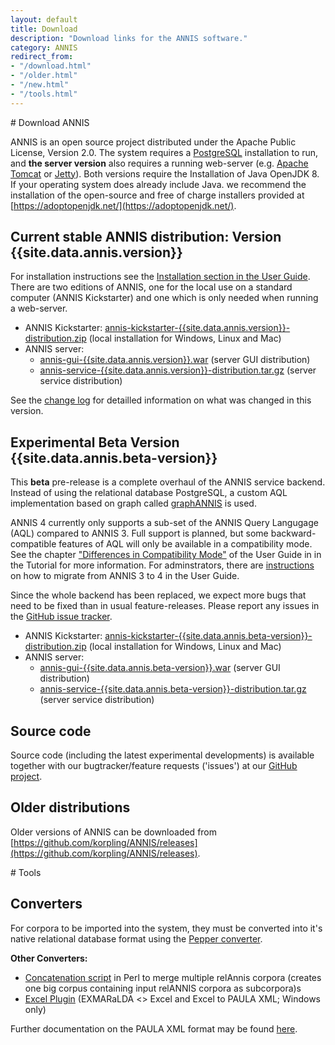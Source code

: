 ```yaml
---
layout: default
title: Download
description: "Download links for the ANNIS software."
category: ANNIS
redirect_from:
- "/download.html"
- "/older.html"
- "/new.html"
- "/tools.html"
---
```


<div class="page-header">
# Download ANNIS
</div>

ANNIS is an open source project
distributed under the Apache Public License, Version 2.0. The system
requires a [PostgreSQL](http://www.postgresql.org/) installation to run, and **the server version**
also requires a running web-server (e.g. [Apache Tomcat](http://tomcat.apache.org/) or [Jetty](https://www.eclipse.org/jetty/)).
Both versions require the Installation of Java OpenJDK 8. If your operating system does already include Java. we recommend the installation of the open-source and free of charge installers provided at [https://adoptopenjdk.net/](https://adoptopenjdk.net/).

## Current stable ANNIS distribution: Version {{site.data.annis.version}}

For installation instructions see the [<i class="fa fa-book"></i> Installation section in the User Guide](http://korpling.github.io/ANNIS/{{site.data.annis.short-version}}/user-guide/installation.html). 
There are two editions of ANNIS, one for the local use on a standard computer (ANNIS Kickstarter) and one which is only needed when running a web-server.

- ANNIS Kickstarter: [annis-kickstarter-{{site.data.annis.version}}-distribution.zip](https://github.com/korpling/ANNIS/releases/download/annis-{{site.data.annis.version}}/annis-kickstarter-{{site.data.annis.version}}-distribution.zip) (local installation for Windows, Linux and Mac)
- ANNIS server:
  - [annis-gui-{{site.data.annis.version}}.war](https://github.com/korpling/ANNIS/releases/download/annis-{{site.data.annis.version}}/annis-gui-{{site.data.annis.version}}.war) (server GUI distribution)
  - [annis-service-{{site.data.annis.version}}-distribution.tar.gz](https://github.com/korpling/ANNIS/releases/download/annis-{{site.data.annis.version}}/annis-service-{{site.data.annis.version}}-distribution.tar.gz) (server service distribution)  


See the [change log](https://raw.githubusercontent.com/korpling/ANNIS/annis3/master/CHANGELOG) for detailled information on what was changed in this version.

## Experimental Beta Version {{site.data.annis.beta-version}}

This **beta** pre-release is a complete overhaul of the ANNIS service backend.
Instead of using the relational database PostgreSQL, a custom AQL implementation based on graph called [graphANNIS](https://github.com/korpling/graphANNIS) is used.

ANNIS 4 currently only supports a sub-set of the ANNIS Query Langugage (AQL) compared to ANNIS 3.
Full support is planned, but some backward-compatible features of AQL will only be available in a compatibility mode.
See the chapter ["Differences in Compatibility Mode"](http://korpling.github.io/ANNIS/4.0/user-guide/aql-compatibility-mode.html) of the User Guide in in the Tutorial for more information.
For adminstrators, there are [instructions](http://korpling.github.io/ANNIS/4.0/user-guide/installation-migrate-annis3.html) on how to migrate from ANNIS 3 to 4 in the User Guide.

Since the whole backend has been replaced, we expect more bugs that need to be fixed than in usual feature-releases. 
Please report any issues in the [GitHub issue tracker](https://github.com/korpling/ANNIS/issues).

- ANNIS Kickstarter: [annis-kickstarter-{{site.data.annis.beta-version}}-distribution.zip](https://github.com/korpling/ANNIS/releases/download/annis-{{site.data.annis.beta-version}}/annis-kickstarter-{{site.data.annis.beta-version}}-distribution.zip) (local installation for Windows, Linux and Mac)
- ANNIS server:
  - [annis-gui-{{site.data.annis.beta-version}}.war](https://github.com/korpling/ANNIS/releases/download/annis-{{site.data.annis.beta-version}}/annis-gui-{{site.data.annis.beta-version}}.war) (server GUI distribution)
  - [annis-service-{{site.data.annis.beta-version}}-distribution.tar.gz](https://github.com/korpling/ANNIS/releases/download/annis-{{site.data.annis.beta-version}}/annis-service-{{site.data.annis.beta-version}}-distribution.tar.gz) (server service distribution)  


## Source code


Source code (including the latest experimental developments) is available 
together with our bugtracker/feature requests ('issues') at our [<i class="fa fa-github"></i> GitHub project](http://github.com/korpling/ANNIS).


## Older distributions

Older versions of ANNIS can be downloaded from [https://github.com/korpling/ANNIS/releases](https://github.com/korpling/ANNIS/releases).


<div class="page-header">
# Tools
</div>

## Converters

For corpora to be imported
into the system, they must be converted into it's
native relational database format using the [Pepper converter](../pepper/index.html). 

**Other Converters:**

- [Concatenation script](resources/catRelAnnis.pl) in Perl to merge multiple relAnnis corpora (creates one big corpus containing input relANNIS corpora as subcorpora)s
- [Excel Plugin](https://github.com/amir-zeldes/XLAddIns) (EXMARaLDA <> Excel and Excel to PAULA XML; Windows only)

Further documentation on the PAULA XML format may be found [here](http://www.sfb632.uni-potsdam.de/en/paula.html).
